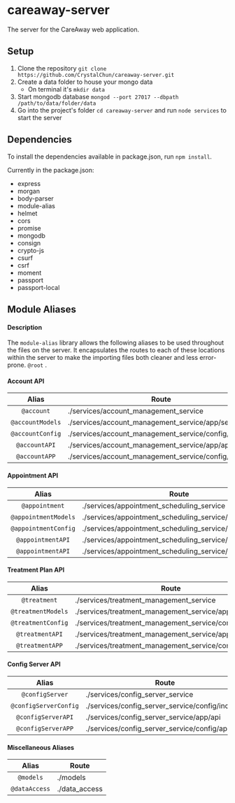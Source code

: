 # careaway-server
The server for the CareAway web application.

## Setup 
1. Clone the repository `git clone https://github.com/CrystalChun/careaway-server.git`
2. Create a data folder to house your mongo data
   * On terminal it's `mkdir data`
3. Start mongodb database `mongod --port 27017 --dbpath /path/to/data/folder/data`
4. Go into the project's folder `cd careaway-server` and run `node services` to start the server
## Dependencies
To install the dependencies available in package.json, run `npm install`. 

Currently in the package.json:
* express
* morgan
* body-parser
* module-alias
* helmet
* cors
* promise
* mongodb
* consign
* crypto-js
* csurf
* csrf
* moment
* passport
* passport-local

## Module Aliases
#### Description
The `module-alias` library allows the following aliases to be used throughout the files on the server. It encapsulates the routes to each of these locations within the server to make the importing files both cleaner and less error-prone.
`@root` .

#### Account API
| Alias           | Route                                                     | 
| :-------------: |-----------------------------------------------------------| 
| `@account`      | ./services/account_management_service                     | 
| `@accountModels`| ./services/account_management_service/app/setup           |
| `@accountConfig`| ./services/account_management_service/config/index.js     |
| `@accountAPI`   | ./services/account_management_service/app/api             |
| `@accountAPP`   | ./services/account_management_service/config/app.js       |


#### Appointment API
| Alias                | Route                                                     | 
| :-------------------:|-----------------------------------------------------------| 
| `@appointment`       | ./services/appointment_scheduling_service                 |
| `@appointmentModels` | ./services/appointment_scheduling_service/app/setup       |
| `@appointmentConfig` | ./services/appointment_scheduling_service/config/index.js |
| `@appointmentAPI`    | ./services/appointment_scheduling_service/app/api         |
| `@appointmentAPI`    | ./services/appointment_scheduling_service/config/app.js   |



#### Treatment Plan API
| Alias             | Route                                                    | 
| :---------------: |----------------------------------------------------------| 
| `@treatment`      | ./services/treatment_management_service                  |
| `@treatmentModels`| ./services/treatment_management_service/app/setup        |
| `@treatmentConfig`| ./services/treatment_management_service/config/index.js  |
| `@treatmentAPI`   | ./services/treatment_management_service/app/api          |
| `@treatmentAPP`   | ./services/treatment_management_service/config/app.js    |



#### Config Server API
| Alias                | Route                                                | 
| :------------------: |------------------------------------------------------| 
| `@configServer`      | ./services/config_server_service                     | 
| `@configServerConfig`| ./services/config_server_service/config/index.js     |
| `@configServerAPI`   | ./services/config_server_service/app/api             |
| `@configServerAPP`   | ./services/config_server_service/config/app.js       |


#### Miscellaneous Aliases
| Alias              | Route          | 
| :----------------: |----------------| 
| `@models`          | ./models       | 
| `@dataAccess`      | ./data_access  | 